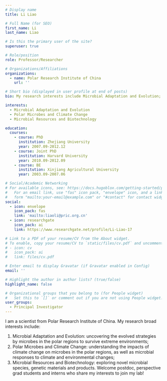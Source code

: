 ```yaml
---
# Display name
title: Li Liao

# Full Name (for SEO)
first_name: Li
last_name: Liao

# Is this the primary user of the site?
superuser: true

# Role/position
role: Professor/Researcher

# Organizations/Affiliations
organizations:
  - name: Polar Research Institute of China
    url: ''

# Short bio (displayed in user profile at end of posts)
bio: My research interests include Microbial Adaptation and Evolution; Polar Microbes and Climate Change; Microbial Resources and Biotechnology

interests:
  - Microbial Adaptation and Evolution
  - Polar Microbes and Climate Change
  - Microbial Resources and Biotechnology

education:
  courses:
    - course: PhD
      institution: Zhejiang University
      year: 2007.09-2012.12
    - course: Joint PhD
      institution: Harvard University
      year: 2010.09-2012.09
    - course: BE
      institution: Xinjiang Agricultural University
      year: 2003.09-2007.06

# Social/Academic Networking
# For available icons, see: https://docs.hugoblox.com/getting-started/page-builder/#icons
#   For an email link, use "fas" icon pack, "envelope" icon, and a link in the
#   form "mailto:your-email@example.com" or "#contact" for contact widget.
social:
  - icon: envelope
    icon_pack: fas
    link: 'mailto:liaoli@pric.org.cn'
  - icon: researchgate
    icon_pack: ai
    link: https://www.researchgate.net/profile/Li-Liao-17

# Link to a PDF of your resume/CV from the About widget.
# To enable, copy your resume/CV to `static/files/cv.pdf` and uncomment the lines below.
# - icon: cv
#   icon_pack: ai
#   link: files/cv.pdf

# Enter email to display Gravatar (if Gravatar enabled in Config)
email: ''

# Highlight the author in author lists? (true/false)
highlight_name: false

# Organizational groups that you belong to (for People widget)
#   Set this to `[]` or comment out if you are not using People widget.
user_groups:
  - Principal Investigator
---
```


I am a scientist from Polar Research Institute of China. My research broad interests include:
1. Microbial Adaptation and Evolution: uncovering the evolved strategies by microbes in the polar regions to survive extreme environments;
2. Polar Microbes and Climate Change: understanding the impacts of climate change on microbes in the polar regions, as well as microbial responses to climate and environmental changes;
3. Microbial Resources and Biotechnology: exploring novel microbial species, genetic materials and products.
Welcome postdoc, perspective grad students and interns who share my interests to join my lab!